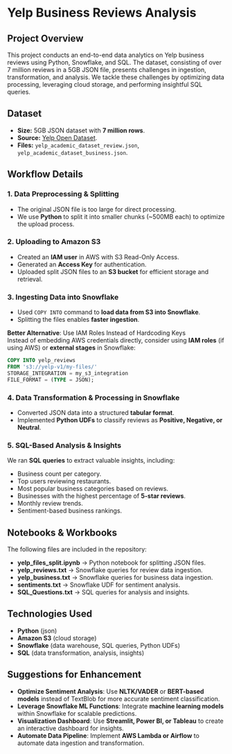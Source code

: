 # Yelp Business Reviews Analysis

## Project Overview
This project conducts an end-to-end data analytics on Yelp business reviews using Python, Snowflake, and SQL. The dataset, consisting of over 7 million reviews in a 5GB JSON file, presents challenges in ingestion, transformation, and analysis. We tackle these challenges by optimizing data processing, leveraging cloud storage, and performing insightful SQL queries.

## Dataset
- **Size:** 5GB JSON dataset with **7 million rows**.
- **Source:** [Yelp Open Dataset](https://business.yelp.com/data/resources/open-dataset/).
- **Files:** `yelp_academic_dataset_review.json`, `yelp_academic_dataset_business.json`.

## Workflow Details
### 1. Data Preprocessing & Splitting
- The original JSON file is too large for direct processing.
- We use **Python** to split it into smaller chunks (~500MB each) to optimize the upload process.

### 2. Uploading to Amazon S3
- Created an **IAM user** in AWS with S3 Read-Only Access.
- Generated an **Access Key** for authentication.
- Uploaded split JSON files to an **S3 bucket** for efficient storage and retrieval.

### 3. Ingesting Data into Snowflake
- Used `COPY INTO` command to **load data from S3 into Snowflake**.
- Splitting the files enables **faster ingestion**.

**Better Alternative**: Use IAM Roles Instead of Hardcoding Keys  
Instead of embedding AWS credentials directly, consider using **IAM roles** (if using AWS) or **external stages** in Snowflake:  

```sql
COPY INTO yelp_reviews
FROM 's3://yelp-v1/my-files/'
STORAGE_INTEGRATION = my_s3_integration
FILE_FORMAT = (TYPE = JSON);
```

### 4. Data Transformation & Processing in Snowflake
- Converted JSON data into a structured **tabular format**.
- Implemented **Python UDFs** to classify reviews as **Positive, Negative, or Neutral**.

### 5. SQL-Based Analysis & Insights
We ran **SQL queries** to extract valuable insights, including:
- Business count per category.
- Top users reviewing restaurants.
- Most popular business categories based on reviews.
- Businesses with the highest percentage of **5-star reviews**.
- Monthly review trends.
- Sentiment-based business rankings.

## Notebooks & Workbooks
The following files are included in the repository:
- **yelp_files_split.ipynb** → Python notebook for splitting JSON files.
- **yelp_reviews.txt** → Snowflake queries for review data ingestion.
- **yelp_business.txt** → Snowflake queries for business data ingestion.
- **sentiments.txt** → Snowflake UDF for sentiment analysis.
- **SQL_Questions.txt** → SQL queries for analysis and insights.

## Technologies Used
- **Python** (json)
- **Amazon S3** (cloud storage)
- **Snowflake** (data warehouse, SQL queries, Python UDFs)
- **SQL** (data transformation, analysis, insights)

## Suggestions for Enhancement
- **Optimize Sentiment Analysis**: Use **NLTK/VADER** or **BERT-based models** instead of TextBlob for more accurate sentiment classification.
- **Leverage Snowflake ML Functions**: Integrate **machine learning models** within Snowflake for scalable predictions.
- **Visualization Dashboard**: Use **Streamlit, Power BI, or Tableau** to create an interactive dashboard for insights.
- **Automate Data Pipeline**: Implement **AWS Lambda or Airflow** to automate data ingestion and transformation.
